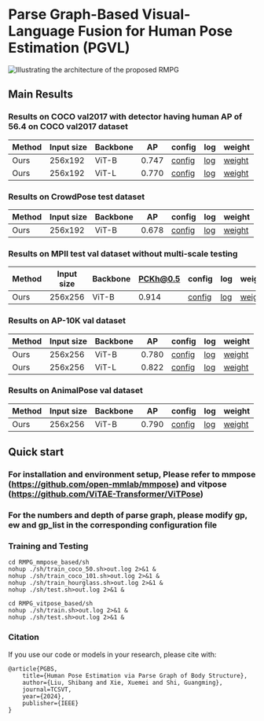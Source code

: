 # Parse Graph-Based Visual-Language Fusion for Human Pose Estimation (PGVL)



![Illustrating the architecture of the proposed RMPG](figs/feature_parse.jpg)
## Main Results
### Results on COCO val2017 with detector having human AP of 56.4 on COCO val2017 dataset
| Method            | Input size | Backbone |    AP |config|log|weight|
|--------------------|------------|--------|-------|----|----|-------|
| Ours    |    256x192   |   ViT-B | 0.747  |[config](RMPG_mmpose_based/configs/body_2d_keypoint/topdown_heatmap/coco/td-hm_res50_8xb64-210e_coco-256x192.py)|[log](https://drive.google.com/file/d/1MB_xKSj3cfeqqgqNnBThH-TUw0Lj3B5n/view?usp=drive_link)|[weight](https://drive.google.com/file/d/1EE320Ea5a9Yi3Ywpur1KPgElGSZ0vPnJ/view?usp=drive_link)
| Ours    |    256x192   |   ViT-L | 0.770  |[config](RMPG_mmpose_based/configs/body_2d_keypoint/topdown_heatmap/coco/td-hm_res50_8xb64-210e_coco-256x192.py)|[log](https://drive.google.com/file/d/1MB_xKSj3cfeqqgqNnBThH-TUw0Lj3B5n/view?usp=drive_link)|[weight](https://drive.google.com/file/d/1EE320Ea5a9Yi3Ywpur1KPgElGSZ0vPnJ/view?usp=drive_link)

### Results on CrowdPose test dataset
| Method            | Input size | Backbone |    AP |config|log|weight|
|--------------------|------------|--------|-------|----|----|-------|
| Ours    |    256x192   |   ViT-B | 0.678  |[config](RMPG_mmpose_based/configs/body_2d_keypoint/topdown_heatmap/coco/td-hm_res50_8xb64-210e_coco-256x192.py)|[log](https://drive.google.com/file/d/1MB_xKSj3cfeqqgqNnBThH-TUw0Lj3B5n/view?usp=drive_link)|[weight](https://drive.google.com/file/d/1EE320Ea5a9Yi3Ywpur1KPgElGSZ0vPnJ/view?usp=drive_link)

### Results on MPII test val dataset without multi-scale testing
| Method            | Input size | Backbone |    PCKh@0.5 |config|log|weight|
|--------------------|------------|--------|-------|----|----|-------|
| Ours    |    256x256   |   ViT-B | 0.914  |[config](RMPG_mmpose_based/configs/body_2d_keypoint/topdown_heatmap/coco/td-hm_res50_8xb64-210e_coco-256x192.py)|[log](https://drive.google.com/file/d/1MB_xKSj3cfeqqgqNnBThH-TUw0Lj3B5n/view?usp=drive_link)|[weight](https://drive.google.com/file/d/1EE320Ea5a9Yi3Ywpur1KPgElGSZ0vPnJ/view?usp=drive_link)

### Results on AP-10K val dataset
| Method            | Input size | Backbone |    AP |config|log|weight|
|--------------------|------------|--------|-------|----|----|-------|
| Ours    |    256x256   |   ViT-B | 0.780  |[config](RMPG_mmpose_based/configs/body_2d_keypoint/topdown_heatmap/coco/td-hm_res50_8xb64-210e_coco-256x192.py)|[log](https://drive.google.com/file/d/1MB_xKSj3cfeqqgqNnBThH-TUw0Lj3B5n/view?usp=drive_link)|[weight](https://drive.google.com/file/d/1EE320Ea5a9Yi3Ywpur1KPgElGSZ0vPnJ/view?usp=drive_link)
| Ours    |    256x256   |   ViT-L | 0.822  |[config](RMPG_mmpose_based/configs/body_2d_keypoint/topdown_heatmap/coco/td-hm_res50_8xb64-210e_coco-256x192.py)|[log](https://drive.google.com/file/d/1MB_xKSj3cfeqqgqNnBThH-TUw0Lj3B5n/view?usp=drive_link)|[weight](https://drive.google.com/file/d/1EE320Ea5a9Yi3Ywpur1KPgElGSZ0vPnJ/view?usp=drive_link)

### Results on AnimalPose val dataset
| Method            | Input size | Backbone |    AP |config|log|weight|
|--------------------|------------|--------|-------|----|----|-------|
| Ours    |    256x256   |   ViT-B | 0.790  |[config](RMPG_mmpose_based/configs/body_2d_keypoint/topdown_heatmap/coco/td-hm_res50_8xb64-210e_coco-256x192.py)|[log](https://drive.google.com/file/d/1MB_xKSj3cfeqqgqNnBThH-TUw0Lj3B5n/view?usp=drive_link)|[weight](https://drive.google.com/file/d/1EE320Ea5a9Yi3Ywpur1KPgElGSZ0vPnJ/view?usp=drive_link)



## Quick start
### For installation and environment setup, Please refer to mmpose (https://github.com/open-mmlab/mmpose) and vitpose (https://github.com/ViTAE-Transformer/ViTPose)
### For the numbers and depth of parse graph, please modify gp, ew and gp_list in the corresponding configuration file
### Training and Testing
```
cd RMPG_mmpose_based/sh
nohup ./sh/train_coco_50.sh>out.log 2>&1 &
nohup ./sh/train_coco_101.sh>out.log 2>&1 &
nohup ./sh/train_hourglass.sh>out.log 2>&1 &
nohup ./sh/test.sh>out.log 2>&1 &

cd RMPG_vitpose_based/sh
nohup ./sh/train.sh>out.log 2>&1 &
nohup ./sh/test.sh>out.log 2>&1 &
```


### Citation
If you use our code or models in your research, please cite with:
```
@article{PGBS,
	title={Human Pose Estimation via Parse Graph of Body Structure},
	author={Liu, Shibang and Xie, Xuemei and Shi, Guangming},
	journal=TCSVT,
	year={2024},
	publisher={IEEE}
}

``` 
